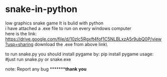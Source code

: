 # snake-in-python
low graphics snake game
It is bulid with python\
i have attached a .exe file to run on every windows computer\
here is the link:  https://drive.google.com/file/d/10zlc5Rgxft4fof1C5NLBLxzA5r9ubQ0P/view?usp=sharing
download the .exe from above link\

to run snake.py  you should install pygame by:
                           pip install pygame
usage:
            #just run snake.py or snake.exe 
            
note: Report any bug
*****************************thank you**********************

